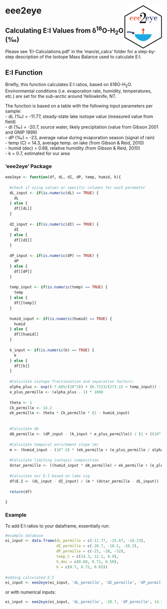 
# eee2eye <img src="man/figures/eee2eye_logo.png" width="120" align="right" />

## Calculating E:I Values from δ<sup>18</sup>O-H<sub>2</sub>O (‰)

Please see ‘EI-Calculations.pdf’ in the ‘man/ei\_calcs’ folder for a
step-by-step description of the Isotope Mass Balance used to calculate
E:I.

## E:I Function

Briefly, this function calculates E:I ratios, based on
δ18O-H<sub>2</sub>O. Environmental conditions (i.e. evaporation rate,
humidity, temperatures, etc.) are set for the sub-arctic around
Yellowknife, NT.

The function is based on a table with the following input parameters per
sample:  
\- dL (‰) = -11.77, steady-state lake isotope value (measured value from
field)  
\- dI (‰) = -20.7, source water, likely precipitation (value from Gibson
2001 and GNIP 1999)  
\- dP (‰) = -23, average value during evaporation season (signal of
rain)  
\- temp (C) = 14.3, average temp. on lake (from Gibson & Reid, 2010)  
\- humid (dec) = 0.68, relative humidity (from Gibson & Reid, 2010)  
\- k = 0.7, estimated for our area

### ‘eee2eye’ Package

``` r
eee2eye <- function(df, dL, dI, dP, temp, humid, k){

  #check if using values or specific columns for each parameter
  dL_input <- if(is.numeric(dL) == TRUE) {
    dL
  } else {
    df[[dL]]
  }

  dI_input <- if(is.numeric(dI) == TRUE) {
    dI
  } else {
    df[[dI]]
  }

  dP_input <- if(is.numeric(dP) == TRUE) {
    dP
  } else {
    df[[dP]]
  }

  temp_input <- if(is.numeric(temp) == TRUE) {
    temp
  } else {
    df[[temp]]
  }

  humid_input <- if(is.numeric(humid) == TRUE) {
    humid
  } else {
    df[[humid]]
  }

  k_input <- if(is.numeric(k) == TRUE) {
    k
  } else {
    df[[k]]
  }

  #Calculate isotope fractionation and separation factors:
  alpha_plus <- exp((-7.685/(10^3)) + (6.7123/(273.15 + temp_input)) - (1666.4/((273.15 + temp_input)^2)) + (350410/((273.15 + temp_input)^3)))
  e_plus_permille <- (alpha_plus - 1) * 1000

  theta <- 1
  Ck_permille <- 14.2
  ek_permille <- theta * Ck_permille * (1 - humid_input)


  #Calculate dA
  dA_permille <- (dP_input - (k_input * e_plus_permille)) / (1 + ((10^-3) * k_input * e_plus_permille))

  #Calculate temporal enrichment slope (m)
  m <- (humid_input - (10^-3) * (ek_permille + (e_plus_permille / alpha_plus))) / (1 - humid_input + ((10^-3) * ek_permille))

  #Calculate limiting isotopic composition
  dstar_permille <- ((humid_input * dA_permille) + ek_permille + (e_plus_permille/alpha_plus)) / (humid_input - ((10^-3) * (ek_permille + (e_plus_permille/alpha_plus))))

  #Calculate our E:I based on lake sig
  df$E.I <- (dL_input - dI_input) / (m * (dstar_permille - dL_input))

  return(df)

}
```

### Example

To add E:I ratios to your dataframe, essentially run:

``` r
#example database
ei_input <- data.frame(dL_permille = c(-11.77, -15.67, -18.23),
                       dI_permille = c(-20.7, -18.2, -20.2),
                       dP_permille = c(-23, -28, -32), 
                       temp_C = c(14.3, 12.1, 8.9), 
                       h_dec = c(0.68, 0.71, 0.58), 
                       k = c(0.7, 0.72, 0.65))

#adding calculated E:I
ei_input <- eee2eye(ei_input, 'dL_permille', 'dI_permille', 'dP_permille', 'temp_C', 'h_dec', 'k')
```

or with numerical inputs:

``` r
ei_input <- eee2eye(ei_input, 'dL_permille', -20.7, 'dP_permille', 14.3, 0.68, 0.7)
```
